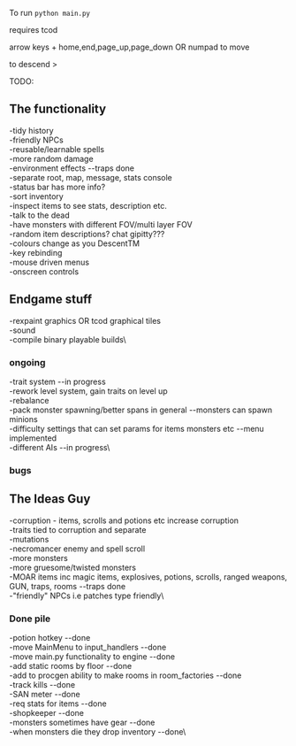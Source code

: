 
To run `python main.py`

requires tcod

arrow keys + home,end,page_up,page_down OR numpad to move

to descend >

TODO: 

## The functionality

-tidy history\
-friendly NPCs\
-reusable/learnable spells\
-more random damage\
-environment effects --traps done\
-separate root, map, message, stats console\
-status bar has more info?\
-sort inventory\
-inspect items to see stats, description etc.\
-talk to the dead\
-have monsters with different FOV/multi layer FOV\
-random item descriptions? chat gipitty???\
-colours change as you DescentTM\
-key rebinding\
-mouse driven menus\
-onscreen controls

## Endgame stuff
-rexpaint graphics OR tcod graphical tiles\
-sound\
-compile binary playable builds\

### ongoing
-trait system --in progress\
-rework level system, gain traits on level up\
-rebalance\
-pack monster spawning/better spans in general --monsters can spawn minions\
-difficulty settings that can set params for items monsters etc --menu implemented\
-different AIs --in progress\

### bugs

## The Ideas Guy

-corruption - items, scrolls and potions etc increase corruption\
-traits tied to corruption and separate\
-mutations\
-necromancer enemy and spell scroll\
-more monsters\
-more gruesome/twisted monsters\
-MOAR items inc magic items, explosives, potions, scrolls, ranged weapons, GUN, traps, rooms --traps done\
-"friendly" NPCs i.e patches type friendly\

### Done pile
-potion hotkey --done\
-move MainMenu to input_handlers --done\
-move main.py functionality to engine --done\
-add static rooms by floor --done\
-add to procgen ability to make rooms in room_factories --done\
-track kills --done\
-SAN meter --done\
-req stats for items --done\
-shopkeeper --done\
-monsters sometimes have gear --done\
-when monsters die they drop inventory --done\
